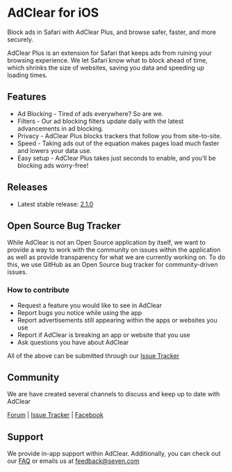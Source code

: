 # AdClear for iOS

Block ads in Safari with AdClear Plus, and browse safer, faster, and more securely.

AdClear Plus is an extension for Safari that keeps ads from ruining your browsing experience. We let Safari know what to block ahead of time, which shrinks the size of websites, saving you data and speeding up loading times.

## Features
* Ad Blocking - Tired of ads everywhere? So are we.
* Filters - Our ad blocking filters update daily with the latest advancements in ad blocking.
* Privacy - AdClear Plus blocks trackers that follow you from site-to-site.
* Speed - Taking ads out of the equation makes pages load much faster and lowers your data use.
* Easy setup - AdClear Plus takes just seconds to enable, and you’ll be blocking ads worry-free! 

<a name="releases">

## Releases

* Latest stable release: [2.1.0](https://github.com/SEVENNetworks/AdClear-for-iOS/releases/tag/v2.1.0)

## Open Source Bug Tracker

While AdClear is not an Open Source application by itself, we want to provide a way to work with the community on issues within the application as well as provide transparency for what we are currently working on. To do this, we use GitHub as an Open Source bug tracker for community-driven issues.

### How to contribute
* Request a feature you would like to see in AdClear
* Report bugs you notice while using the app
* Report advertisements still appearing within the apps or websites you use
* Report if AdClear is breaking an app or website that you use
* Ask questions you have about AdClear

All of the above can be submitted through our [Issue Tracker](https://github.com/SEVENNetworks/AdClear-for-iOS/issues)

## Community
We are have created several channels to discuss and keep up to date with AdClear

[Forum](https://forum.seven.com/) | [Issue Tracker](https://github.com/SEVENNetworks/AdClear-for-iOS/issues) | [Facebook](https://www.facebook.com/SEVENNetworks/)

## Support

We provide in-app support within AdClear. Additionally, you can check out our [FAQ](https://www.seven.com/adclear-faq.php) or emails us at feedback@seven.com
